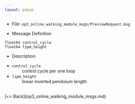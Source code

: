 ```yaml
---
layout: popup
---
```


- File: `op3_online_walking_module_msgs/PreviewRequest.msg`

- Message Definition
 ```
 float64 control_cycle
 float64 lipm_height
 ```

- Description

* `control_cycle`   
&emsp;&emsp; control cycle per one loop      
* `lipm_height`    
&emsp;&emsp; linear inverted pendulum length   

<br>
[&lt;&lt; Back](op3_online_walking_module_msgs.md)
